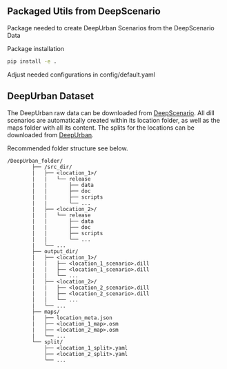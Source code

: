 ## Packaged Utils from DeepScenario

Package needed to create DeepUrban Scenarios from the DeepScenario Data

Package installation
```sh
pip install -e .
```

Adjust needed configurations in config/default.yaml

## DeepUrban Dataset
The DeepUrban raw data can be downloaded from [DeepScenario](https://app.deepscenario.com/explore/release-list).
All dill scenarios are automatically created within its location folder, as well as the maps folder with all its content.
The splits for the locations can be downloaded from [DeepUrban](https://iv.ee.hm.edu/pipeline/).

Recommended folder structure see below.
```
/DeepUrban_folder/
        ├── /src_dir/
        |   ├── <location_1>/
        |   |   └── release
        |   |       ├── data
        |   |       ├── doc
        |   |       ├── scripts
        |   |       └── ...
        |   ├── <location_2>/
        |   |   └── release
        |   |       ├── data
        |   |       ├── doc
        |   |       ├── scripts
        |   |       └── ...
        |   └── ...
        ├── output_dir/
        |   ├── <location_1>/
        |   |   ├── <location_1_scenario>.dill
        |   |   ├── <location_1_scenario>.dill
        |   |   └── ...
        |   ├── <location_2>/
        |   |   ├── <location_2_scenario>.dill
        |   |   ├── <location_2_scenario>.dill
        |   |   └── ...
        |   └── ...
        ├── maps/
        |   ├── location_meta.json
        |   ├── <location_1_map>.osm
        |   ├── <location_2_map>.osm
        |   └── ...
        └── split/
            ├── <location_1_split>.yaml
            ├── <location_2_split>.yaml
            └── ...
```